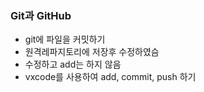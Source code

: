 ### Git과 GitHub
* git에 파일을 커밋하기
* 원격레파지토리에 저장후 수정하였슴
* 수정하고 add는 하지 않음
* vxcode를 사용하여 add, commit, push 하기